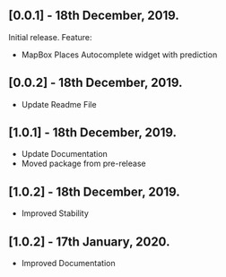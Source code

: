## [0.0.1] - 18th December, 2019.

Initial release.
Feature:
- MapBox Places Autocomplete widget with prediction

## [0.0.2] - 18th December, 2019.
- Update Readme File

## [1.0.1] - 18th December, 2019.
- Update Documentation
- Moved package from pre-release

## [1.0.2] - 18th December, 2019.
- Improved Stability

## [1.0.2] - 17th January, 2020.
- Improved Documentation